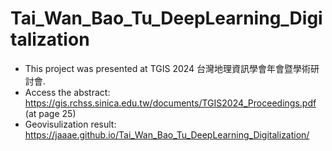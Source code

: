 # Tai_Wan_Bao_Tu_DeepLearning_Digitalization
+ This project was presented at TGIS 2024 台灣地理資訊學會年會暨學術研討會.
+ Access the abstract: https://gis.rchss.sinica.edu.tw/documents/TGIS2024_Proceedings.pdf (at page 25)
+ Geovisulization result: https://jaaae.github.io/Tai_Wan_Bao_Tu_DeepLearning_Digitalization/
